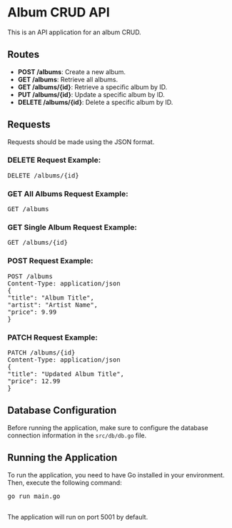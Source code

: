 <!DOCTYPE html>
<html>

<head>
  <title>Album CRUD API</title>
</head>

<body>
  <h1>Album CRUD API</h1>
  <p>This is an API application for an album CRUD.</p>

  <h2>Routes</h2>
  <ul>
    <li><strong>POST /albums</strong>: Create a new album.</li>
    <li><strong>GET /albums</strong>: Retrieve all albums.</li>
    <li><strong>GET /albums/{id}</strong>: Retrieve a specific album by ID.</li>
    <li><strong>PUT /albums/{id}</strong>: Update a specific album by ID.</li>
    <li><strong>DELETE /albums/{id}</strong>: Delete a specific album by ID.</li>
  </ul>

  <h2>Requests</h2>
  <p>Requests should be made using the JSON format.</p>

  <h3>DELETE Request Example:</h3>
<pre>
DELETE /albums/{id}
</pre>
<h3>GET All Albums Request Example:</h3>
<pre>
GET /albums
</pre>
<h3>GET Single Album Request Example:</h3>
<pre>
GET /albums/{id}
</pre>
<h3>POST Request Example:</h3>
<pre>
POST /albums
Content-Type: application/json
{
"title": "Album Title",
"artist": "Artist Name",
"price": 9.99
}
</pre>

<h3>PATCH Request Example:</h3>
<pre>
PATCH /albums/{id}
Content-Type: application/json
{
"title": "Updated Album Title",
"price": 12.99
}
</pre>

  <h2>Database Configuration</h2>
  <p>Before running the application, make sure to configure the database connection information in the <code>src/db/db.go</code> file.</p>

  <h2>Running the Application</h2>
  <p>To run the application, you need to have Go installed in your environment. Then, execute the following command:</p>
  <pre>
go run main.go
  </pre>

  <p>The application will run on port 5001 by default.</p>
</body>

</html>
